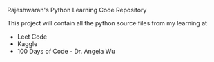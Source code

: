 Rajeshwaran's Python Learning Code Repository

This project will contain all the python source files from my learning at
 * Leet Code
 * Kaggle
 * 100 Days of Code - Dr. Angela Wu